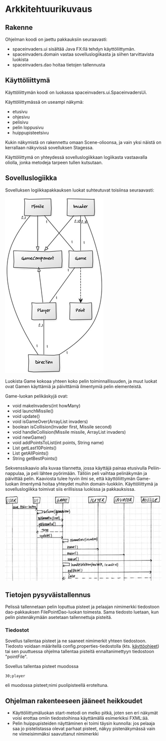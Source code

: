 # Arkkitehtuurikuvaus

## Rakenne

Ohjelman koodi on jaettu pakkauksiin seuraavasti:
- spaceinvaders.ui sisältää Java FX:llä tehdyn käyttöliittymän.
- spaceinvaders.domain vastaa sovelluslogiikasta ja siihen tarvittavista luokista
- spaceinvaders.dao hoitaa tietojen tallennusta

## Käyttöliittymä

Käyttöliittymän koodi on luokassa spaceinvaders.ui.SpaceinvadersUi.

Käyttöliittymässä on useampi näkymä:
- etusivu
- ohjesivu
- pelisivu
- pelin loppusivu
- huippupisteetsivu

Kukin näkymistä on rakennettu omaan Scene-olioonsa, ja vain yksi näistä on kerrallaan näkyvissä sovelluksen Stagessa. 

Käyttöliittymä on yhteydessä sovelluslogiikkaan logiikasta vastaavalla oliolla, jonka metodeja tarpeen tullen kutsutaan.

## Sovelluslogiikka

Sovelluksen logiikkapakkauksen luokat suhteutuvat toisiinsa seuraavasti:

![Luokkakaavio](https://github.com/kastematonen/ot-harjoitustyo/blob/master/dokumentointi/kuvat/luokkakaavio.jpg)

Luokista Game kokoaa yhteen koko pelin toiminnallisuuden, ja muut luokat ovat Gamen käyttämiä ja päivittämiä ilmentymiä pelin elementeistä.

 Game-luokan pelikäskyjä ovat:
- void makeInvaders(int howMany)
- void launchMissile()
- void update()
- void isGameOver(ArrayList<Invader> invaders)
- boolean isCollision(Invader first, Missile second)
- void handleCollision(Missile missile, ArrayList<Invader> invaders)
- void newGame()
- void addPointsToList(int points, String name)
- List<Point> getLast10Points()
- List<Point> getAllPoints()
- String getBestPoints()

Sekvenssikaavio alla kuvaa tilannetta, jossa käyttäjä painaa etusivulla Peliin-nappulaa, ja peli lähtee pyörimään. Tällöin peli vaihtaa pelinäkymän ja päivittää pelin. Kaaviosta tulee hyvin ilmi se, että käyttöliittymän Game-luokan ilmentymä hoitaa yhteydet muihin domain-luokkiin. Käyttöliittymä ja sovelluslogiikka toimivat siis erillisissa luokissa ja pakkauksissa.

![Sekvenssikaavio_pelin_aloitus](https://github.com/kastematonen/ot-harjoitustyo/blob/master/dokumentointi/kuvat/sekvenssikaavio.jpg)

## Tietojen pysyväistallennus

Pelissä tallennetaan pelin loputtua pisteet ja pelaajan nimimerkki tiedostoon dao-pakkauksen FilePointDao-luokan toimesta. Sama tiedosto luetaan, kun pelin pistenäkymään asetetaan tallennettuja pisteitä.

### Tiedostot

Sovellus tallentaa pisteet ja ne saaneet nimimerkit yhteen tiedostoon. Tiedosto voidaan määritellä config.properties-tiedostolla (kts. [käyttöohjeet](https://github.com/kastematonen/ot-harjoitustyo/blob/master/dokumentointi/kayttoohje.md)) tai sen puuttuessa ohjelma tallentaa pisteitä ennaltanimettyyn tiedostoon "pointFile".

Sovellus tallentaa pisteet muodossa 

    30;player
    
eli muodossa pisteet;nimi puolipisteellä eroteltuna.

## Ohjelman rakenteeseen jääneet heikkoudet

- Käyttöliittymäluokan start-metodi on melko pitkä, joten sen eri näkymät voisi erottaa omiin tiedostoihinsa käyttämällä esimerkiksi FXML:ää.
- Pelin huippupisteiden näyttäminen ei toimi täysin kunnolla: jos pelaaja saa jo pistelistassa olevat parhaat pisteet, näkyy pistenäkymässä vain ne viimeisimmäksi saavuttanut nimimerkki
